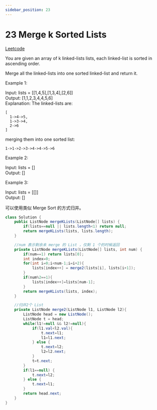 ```yaml
---
sidebar_position: 23
---
```


# 23 Merge k Sorted Lists

[Leetcode](https://leetcode.com/problems/merge-k-sorted-lists/)

You are given an array of k linked-lists lists, each linked-list is sorted in ascending order.

Merge all the linked-lists into one sorted linked-list and return it.

 

Example 1:

Input: lists = [[1,4,5],[1,3,4],[2,6]]  
Output: [1,1,2,3,4,4,5,6]  
Explanation: The linked-lists are:  
```
[
  1->4->5,
  1->3->4,
  2->6
]
```
merging them into one sorted list:
```
1->1->2->3->4->4->5->6
```

Example 2:

Input: lists = []  
Output: []

Example 3:

Input: lists = [[]]  
Output: []

可以使用类似 Merge Sort 的方式归并。

```java
class Solution {
    public ListNode mergeKLists(ListNode[] lists) {
        if(lists==null || lists.length<1) return null;
        return mergeKLists(lists, lists.length);
    }

    //num 表示剩余未 merge 的 List ，仅剩 1 个的时候返回
    private ListNode mergeKLists(ListNode[] lists, int num) {
        if(num==1) return lists[0];
        int index=0;
        for(int i=0;i<num-1;i=i+2){
            lists[index++] = merge2(lists[i], lists[i+1]);
        }
        if(num%2==1){
            lists[index++]=lists[num-1];
        }
        return mergeKLists(lists, index);
    }

    //归并2个 List
    private ListNode merge2(ListNode l1, ListNode l2){
        ListNode head = new ListNode();
        ListNode t = head;
        while(l1!=null && l2!=null){
            if(l1.val<l2.val){
                t.next=l1;
                l1=l1.next;
            } else {
                t.next=l2;
                l2=l2.next;
            }
            t=t.next;
        }
        if(l1==null) {
            t.next=l2;
        } else {
            t.next=l1;
        }
        return head.next;
    }
}
```